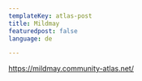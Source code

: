 ```yaml
---
templateKey: atlas-post
title: Mildmay
featuredpost: false
language: de

---
```

<!-- end -->

https://mildmay.community-atlas.net/
